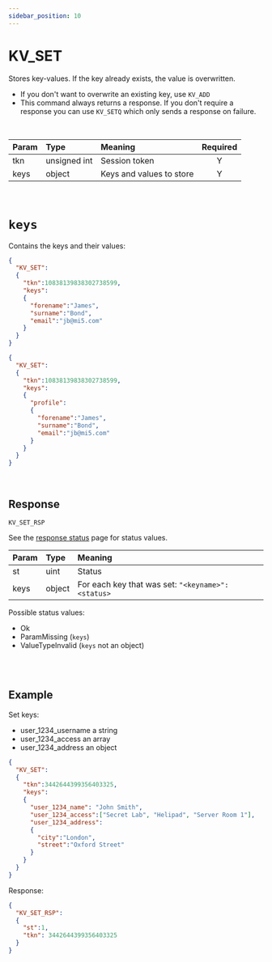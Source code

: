 ```yaml
---
sidebar_position: 10
---
```


# KV_SET
Stores key-values. If the key already exists, the value is overwritten.

- If you don't want to overwrite an existing key, use `KV_ADD`
- This command always returns a response. If you don't require a response you can use `KV_SETQ` which only sends a response on failure.


<br/>

|Param|Type|Meaning|Required|
|:---|:---|:---|:---:|
|tkn|unsigned int|Session token|Y|
|keys|object|Keys and values to store|Y|


<br/>

# `keys`
Contains the keys and their values:


```json title="Store three keys (forename, surname, email) with string values"
{
  "KV_SET":
  {
    "tkn":10838139838302738599,
    "keys":
    {
      "forename":"James",
      "surname":"Bond",
      "email":"jb@mi5.com"
    }
  }
}
```

```json title="The above can be also stored as an object in a single key (profile)"
{
  "KV_SET":
  {
    "tkn":10838139838302738599,
    "keys":
    {
      "profile":
      {
        "forename":"James",
        "surname":"Bond",
        "email":"jb@mi5.com"
      }      
    }
  }
}
```

<br/>


## Response

`KV_SET_RSP`

See the [response status](./../Statuses) page for status values.


|Param|Type|Meaning|
|:---|:---|:---|
|st|uint|Status|
|keys|object|For each key that was set: `"<keyname>":<status>`|


Possible status values:

- Ok
- ParamMissing (`keys`)
- ValueTypeInvalid (`keys` not an object)

<br/>
<br/>

## Example

Set keys:
- user_1234_username a string
- user_1234_access an array
- user_1234_address an object

```json title="Set Request"
{
  "KV_SET":
  {
    "tkn":3442644399356403325,
    "keys":
    {
      "user_1234_name": "John Smith",
      "user_1234_access":["Secret Lab", "Helipad", "Server Room 1"],
      "user_1234_address":
      {
        "city":"London",
        "street":"Oxford Street"
      }
    }
  }
}
```

Response:

```json
{
  "KV_SET_RSP":
  {
    "st":1,
    "tkn": 3442644399356403325
  }
}
```

